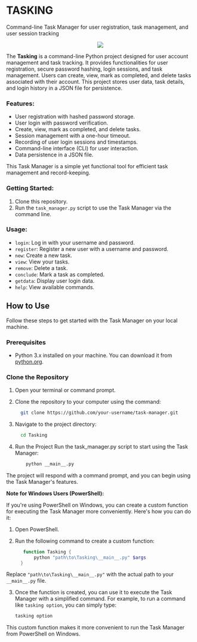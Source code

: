 # TASKING 
Command-line Task Manager for user registration, task management, and user session tracking

<div align="center">
   <img src="https://github.com/Daniel-Alvarenga/Tasking/assets/128755697/a7a773a0-59b3-4fee-9648-ff5b1d966fea"/>
</div>

The **Tasking** is a command-line Python project designed for user account management and task tracking. It provides functionalities for user registration, secure password hashing, login sessions, and task management. Users can create, view, mark as completed, and delete tasks associated with their account. This project stores user data, task details, and login history in a JSON file for persistence.

### Features:
- User registration with hashed password storage.
- User login with password verification.
- Create, view, mark as completed, and delete tasks.
- Session management with a one-hour timeout.
- Recording of user login sessions and timestamps.
- Command-line interface (CLI) for user interaction.
- Data persistence in a JSON file.

This Task Manager is a simple yet functional tool for efficient task management and record-keeping.

### Getting Started:
1. Clone this repository.
2. Run the `task_manager.py` script to use the Task Manager via the command line.

### Usage:
- `login`: Log in with your username and password.
- `register`: Register a new user with a username and password.
- `new`: Create a new task.
- `view`: View your tasks.
- `remove`: Delete a task.
- `conclude`: Mark a task as completed.
- `getdata`: Display user login data.
- `help`: View available commands.

## How to Use

Follow these steps to get started with the Task Manager on your local machine.

### Prerequisites

- Python 3.x installed on your machine. You can download it from [python.org](https://www.python.org/downloads/).

### Clone the Repository

1. Open your terminal or command prompt.

2. Clone the repository to your computer using the command:

   ```bash
     git clone https://github.com/your-username/task-manager.git
   ```
3. Navigate to the project directory:
    ```bash
      cd Tasking
    ```

4. Run the Project
    Run the task_manager.py script to start using the Task Manager:
    ```bash
        python __main__.py
    ```

The project will respond with a command prompt, and you can begin using the Task Manager's features.

**Note for Windows Users (PowerShell):**

If you're using PowerShell on Windows, you can create a custom function for executing the Task Manager more conveniently. Here's how you can do it:

1. Open PowerShell.

2. Run the following command to create a custom function:

    ```powershell
       function Tasking {
           python "path\to\Tasking\__main__.py" $args
      }
    ```

Replace `"path\to\Tasking\__main__.py"` with the actual path to your `__main__.py` file.

3. Once the function is created, you can use it to execute the Task Manager with a simplified command. For example, to run a command like `tasking option`, you can simply type:

    ```powershell
    tasking option
    ```
This custom function makes it more convenient to run the Task Manager from PowerShell on Windows.
